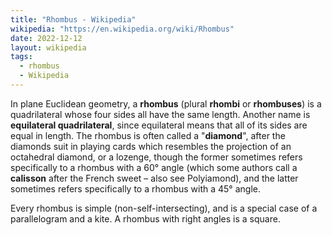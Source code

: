 ```yaml
---
title: "Rhombus - Wikipedia"
wikipedia: "https://en.wikipedia.org/wiki/Rhombus"
date: 2022-12-12
layout: wikipedia
tags:
  - rhombus
  - Wikipedia
---
```

In plane Euclidean geometry, a **rhombus** (plural **rhombi** or **rhombuses**) is a quadrilateral whose four sides all have the same length. Another name is **equilateral quadrilateral**, since equilateral means that all of its sides are equal in length. The rhombus is often called a "**diamond**", after the diamonds suit in playing cards which resembles the projection of an octahedral diamond, or a lozenge, though the former sometimes refers specifically to a rhombus with a 60° angle (which some authors call a **calisson** after the French sweet – also see Polyiamond), and the latter sometimes refers specifically to a rhombus with a 45° angle.

Every rhombus is simple (non-self-intersecting), and is a special case of a parallelogram and a kite. A rhombus with right angles is a square.